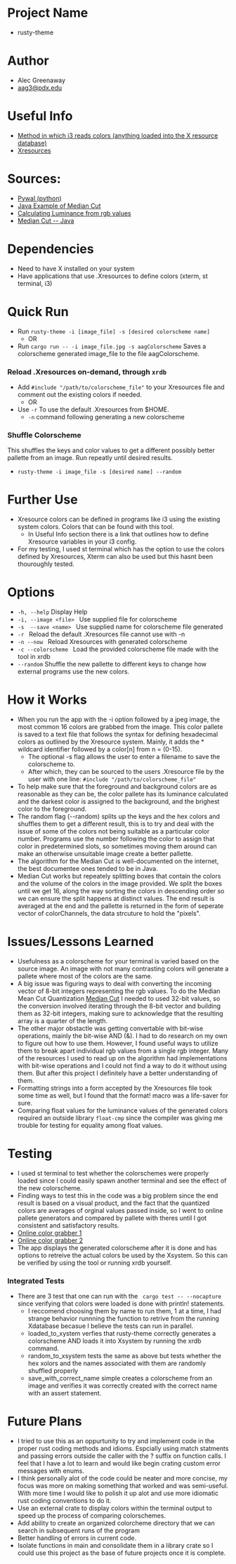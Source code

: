 # Project Name
- rusty-theme
# Author
- Alec Greenaway
- aag3@pdx.edu
# Useful Info
- [Method in which i3 reads colors (anything loaded into the X resource database)](https://i3wm.org/docs/userguide.html#xresources)
- [Xresources](https://wiki.archlinux.org/index.php/x_resources)
# Sources:
  - [Pywal (python)](https://github.com/dylanaraps/pywal)
  - [Java Example of Median Cut](http://jcs.mobile-utopia.com/jcs/16423_ColorCutQuantizer.html)
  - [Calculating Luminance from rgb values](https://stackoverflow.com/questions/596216/formula-to-determine-brightness-of-rgb-color)
  - [Median Cut -- Java](https://github.com/biometrics/imagingbook/blob/master/src/color/MedianCutQuantizer.java)
# Dependencies
- Need to have X installed on your system
- Have applications that use .Xresources to define colors (xterm, st terminal, i3)

# Quick Run
- Run ```rusty-theme -i [image_file] -s [desired colorscheme name] ```
	- OR
- Run ```cargo run -- -i image_file.jpg -s aagColorscheme``` Saves a colorscheme generated image_file to the file aagColorscheme.

### Reload .Xresources on-demand, through ```xrdb```
- Add ```#include "/path/to/colorscheme_file"``` to your Xresources file and comment out the existing colors if needed.
	- OR
- Use ```-r``` To use the default .Xresources from $HOME.
	- ```-n``` command following generating a new colorscheme

### Shuffle Colorscheme
This shuffles the keys and color values to get a different possibly better pallette from an image. Run repeatly until desired results.
- ```rusty-theme -i image_file -s [desired name] --random ```
# Further Use
- Xresource colors can be defined in programs like i3 using the existing system colors. Colors that can be found with this tool.
	- In Useful Info section there is a link that outlines how to define Xresource variables in your i3 config.
- For my testing, I used st terminal which has the option to use the colors defined by Xresources, Xterm can also be used but this hasnt been thouroughly tested.
# Options
- ```-h, --help```           Display Help
- ```-i, --image <file> ```   Use supplied file for colorscheme
- ```-s  --save <name> ```    Use supplied name for colorscheme file generated
- ```-r ```                   Reload the default .Xresources file cannot use with -n
- ```-n --now ```            Reload Xresources with generated colorscheme
- ```-c --colorscheme ```     Load the provided colorscheme file made with the tool in xrdb
- ```--random```		Shuffle the new pallette to different keys to change how external programs use the new colors.

# How it Works
- When you run the app with the -i option followed by a jpeg image, the most common 16 colors are grabbed from the image. This color pallete is saved to a text file that follows the syntax for defining hexadecimal colors as outlined by the Xresource system. Mainly, it adds the \* wildcard identifier followed by a color[n] from n = (0-15).
	- The optional -s flag allows the user to enter a filename to save the colorscheme to.
	- After which, they can be sourced to the users .Xresource file by the user with one line: ``` #include "/path/to/colorscheme_file" ```
- To help make sure that the foreground and background colors are as reasonable as they can be, the color pallete has its luminance calculated and the darkest color is assigned to the background, and the brighest color to the foreground.
- The random flag (--random) splits up the keys and the hex colors and shuffles them to get a different result, this is to try and deal with the issue of some of the colors not being suitable as a particular color number. Programs use the number following the color to assign that color in predetermined slots, so sometimes moving them around can make an otherwise unsuitable image create a better pallette.
- The algorithm for the Median Cut is well-documented on the internet, the best documentee ones tended to be in Java.
- Median Cut works but repeately splitting boxes that contain the colors and the volume of the colors in the image provided. We split the boxes until we get 16, along the way sorting the colors in descending order so we can ensure the split happens at distinct values. The end result is averaged at the end and the pallette is returned in the form of seperate vector of colorChannels, the data strcuture to hold the "pixels".

# Issues/Lessons Learned
- Usefulness as a colorscheme for your terminal is varied based on the source image. An image with not many contrasting colors will generate a pallete where most of the colors are the same.
- A big issue was figuring ways to deal with converting the incoming vector of 8-bit integers representing the rgb values. To do the Median Mean Cut Quantization [Median Cut](https://en.wikipedia.org/wiki/Median_cut) I needed to used 32-bit values, so the conversion involved iterating through the 8-bit vector and building them as 32-bit integers, making sure to acknowledge that the resulting array is a quarter of the length.
- The other major obstactle was getting convertable with bit-wise operations, mainly the bit-wise AND (&). I had to do research on my own to figure out how to use them. However, I found useful ways to utilize them to break apart individual rgb values from a single rgb integer. Many of the resources I used to read up on the algorithm had implementations with bit-wise operations and I could not find a way to do it without using them. But after this project I definitely have a better understanding of them.
- Formatting strings into a form accepted by the Xresources file took some time as well, but I found that the format! macro was a life-saver for sure.
- Comparing float values for the luminance values of the generated colors required an outside library ```float-cmp``` since the compiler was giving me trouble for testing for equality among float values.
# Testing
- I used st terminal to test whether the colorschemes were properly loaded since I could easily spawn another terminal and see the effect of the new colorscheme.
- Finding ways to test this in the code was a big problem since the end result is based on a visual product, and the fact that the quantized colors are averages of orginal values passed inside, so I went to online pallete generators and compared by pallete with theres until I got consistent and satisfactory results.
- [Online color grabber 1](https://superdevresources.com/tools/color-extractor)
- [Online color grabber 2](https://labs.tineye.com/color/cfe365d6bf120f52b757156b1fea15b3b2299643?ignore_background=True&width=250&color_format=hex&ignore_interior_background=True&height=140)
- The app displays the generated colorscheme after it is done and has options to retreive the actual colors be used by the Xsystem. So this can be verified by using the tool or running xrdb yourself.
### Integrated Tests
- There are 3 test that one can run with the ``` cargo test -- --nocapture``` since verifying that colors were loaded is done with println! statements.
	- I reccomend choosing them by name to run them, 1 at a time, I had strange behavior runnning the function to retrive from the running Xdatabase becasue I believe the tests can run in parallel.
	- loaded_to_xystem verfies that rusty-theme correctly generates a colorscheme AND loads it into Xsystem by running the xrdb command.
	- random_to_xsystem tests the same as above but tests whether the hex xolors and the names associated with them are randomly shuffled properly
	- save_with_correct_name simple creates a colorscheme from an image and verifies it was correctly created with the correct name with an assert statement.
# Future Plans
- I tried to use this as an oppurtunity to try and implement code in the proper rust coding methods and idioms. Espcially using match statments and passing errors outside the caller with the ? suffix on function calls. I feel that I have a lot to learn and would like begin crating custom error messages with enums.
- I think personally alot of the code could be neater and more concise, my focus was more on making something that worked and was semi-useful. With more time I would like to polish it up alot and use more idiomatic rust coding conventions to do it.
- Use an external crate to display colors within the terminal output to speed up the process of comparing colorschemes.
- Add ability to create an organized colorcheme directory that we can search in subsequent runs of the program
- Better handling of errors in current code.
- Isolate functions in main and consolidate them in a library crate so I could use this project as the base of future projects once it is complete.
